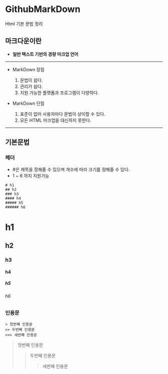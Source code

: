 # GithubMarkDown
Html 기본 문법 정리

## 마크다운이란
- **일반 텍스트 기반의 경량 마크업 언어**

-------------------------
- MarkDown 장점
    1. 문법이 쉽다.
    2. 관리가 쉽다.
    3. 지원 가능한 플랫폼과 프로그램이 다양하다.
   
- MarkDown 단점
    1. 표준이 없어 사용자마다 문법이 상이할 수 있다.
    2. 모든 HTML 마크업을 대신하지 못한다.
-------------------------

## 기본문법
### 헤더

- #은 제목을 정해줄 수 있으며 개수에 따라 크기를 정해줄 수 있다.
- 1 ~ 6 까지 지원가능

```
# h1
## h2
### h3
#### h4
##### h5
###### h6
```
# h1
## h2
### h3
#### h4
##### h5
###### h6

### 인용문

```
> 첫번째 인용문
>> 두번째 인용문
>>> 세번째 인용문
```

> 첫번째 인용문
>> 두번째 인용문
>>> 세번째 인용문








